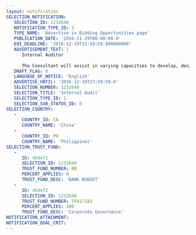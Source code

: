 ```yaml
---
layout: notification
SELECTION_NOTIFICATION: 
   SELECTION_ID: 1232648
   NOTIFICATION_TYPE_ID: 3
   TYPE_NAME: 'Advertise in Bidding Opportunities page'
   PUBLICATION_DATE: '2016-11-29T00:00:00.0'
   EOI_DEADLINE: '2016-12-19T23:59:59.900000000'
   ADVERTISEMENT_TEXT: |
      Internal Auditor
      
      The Consultant will assist in varying capacities to develop, design, and manage targeted Internal Audit (IA) activities across the EAP region.
   DRAFT_FLAG: 0
   LANGUAGE_OF_NOTICE: 'English'
   ADVERTISE_UNTIL: '2016-12-19T23:59:59.0'
   SELECTION_NUMBER: 1232648
   SELECTION_TITLE: 'Internal Audit'
   SELECTION_TYPE_ID: 1
   SELECTION_SUB_STATUS_ID: 8
SELECTION_COUNTRY: 
   - 
      COUNTRY_ID: CN
      COUNTRY_NAME: 'China'
   - 
      COUNTRY_ID: PH
      COUNTRY_NAME: 'Philippines'
SELECTION_TRUST_FUND: 
   - 
      ID: 454471
      SELECTION_ID: 1232648
      TRUST_FUND_NUMBER: BB
      PERCENT_APPLIES: 0
      TRUST_FUND_DESC: 'BANK BUDGET'
   - 
      ID: 454472
      SELECTION_ID: 1232648
      TRUST_FUND_NUMBER: TF017183
      PERCENT_APPLIES: 100
      TRUST_FUND_DESC: 'Corporate Governance'
NOTIFICATION_ATTACHMENT: 
NOTIFICATION_QUAL_CRIT: 
---
```

